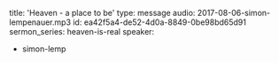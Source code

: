 title: 'Heaven - a place to be'
type: message
audio: 2017-08-06-simon-lempenauer.mp3
id: ea42f5a4-de52-4d0a-8849-0be98bd65d91
sermon_series: heaven-is-real
speaker:
  - simon-lemp
